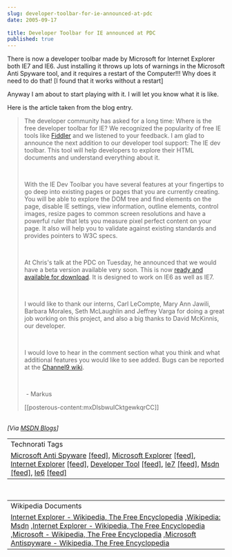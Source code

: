```yaml
---
slug: developer-toolbar-for-ie-announced-at-pdc
date: 2005-09-17
 
title: Developer Toolbar for IE announced at PDC
published: true
---
```

There is now a developer toolbar made by Microsoft for Internet Explorer both IE7 and IE6.  Just installing it throws up lots of warnings in the Microsoft Anti Spyware tool, and it requires a restart of the Computer!!! Why does it need to do that! [I found that it works without a restart]<p />Anyway I am about to start playing with it.  I will let you know what it is like.<p />Here is the article taken from the blog entry.<br /><blockquote>
<p>The developer community has asked for a long time: Where is the free developer toolbar for IE? We recognized the popularity of free IE tools like <a href="http://msdn.microsoft.com/library/default.asp?url=/library/en-us/dnwebgen/html/IE_IntroFiddler.asp">Fiddler</a> and we listened to your feedback. I am glad to announce the next addition to our developer tool support: The IE dev toolbar. This tool will help developers to explore their HTML documents and understand everything about it. </p>
<br /><p>With the IE Dev Toolbar you have several features at your fingertips to go deep into existing pages or pages that you are currently creating. You will be able to explore the DOM tree and find elements on the page, disable IE settings, view information, outline elements, control images, resize pages to common screen resolutions and have a powerful ruler that lets you measure pixel perfect content on your page. It also will help you to validate against existing standards and provides pointers to W3C specs. </p>
<br /><p>At Chris's talk at the PDC on Tuesday, he announced that we would have a beta version available very soon. This is now <a href="http://www.microsoft.com/downloads/details.aspx?FamilyID=e59c3964-672d-4511-bb3e-2d5e1db91038&amp;displaylang=en">ready and available for download</a>. It is designed to work on IE6 as well as IE7. </p>
<br /><p>I would like to thank our interns, Carl LeCompte, Mary Ann Jawili, Barbara Morales, Seth McLaughlin and Jeffrey Varga for doing a great job working on this project, and also a big thanks to David McKinnis, our developer.</p>
<br /><p>I would love to hear in the comment section what you think and what additional features you would like to see added. Bugs can be reported at the <a href="http://channel9.msdn.com/wiki/default.aspx/Channel9.InternetExplorerDevToolbar">Channel9 wiki</a>. </p>
<br /><p> - Markus</p>
[[posterous-content:mxDlsbwuICktgewkqrCC]]
</blockquote><br /><i>[Via <a href="http://blogs.msdn.com/ie/archive/2005/09/16/469686.aspx">MSDN Blogs</a>]</i><p /><table class="TechnoratiHead TagHeader">
<tr><td>Technorati Tags</td></tr>
<tr class="Technorati"><td>
<a href="https://paul.kinlan.me/tags/Microsoft%20Anti%20Spyware" class="Tag" rel="tag">Microsoft Anti Spyware</a> <a href="http://feeds.technorati.com/feed/posts/tag/Microsoft%20Anti%20Spyware" class="Tag">[feed]</a>, <a href="https://paul.kinlan.me/tags/Microsoft%20Explorer" class="Tag" rel="tag">Microsoft Explorer</a> <a href="http://feeds.technorati.com/feed/posts/tag/Microsoft%20Explorer" class="Tag">[feed]</a>, <a href="https://paul.kinlan.me/tags/Internet%20Explorer" class="Tag" rel="tag">Internet Explorer</a> <a href="http://feeds.technorati.com/feed/posts/tag/Internet%20Explorer" class="Tag">[feed]</a>, <a href="https://paul.kinlan.me/tags/Developer%20Tool" class="Tag" rel="tag">Developer Tool</a> <a href="http://feeds.technorati.com/feed/posts/tag/Developer%20Tool" class="Tag">[feed]</a>, <a href="https://paul.kinlan.me/tags/Ie7" class="Tag" rel="tag">Ie7</a> <a href="http://feeds.technorati.com/feed/posts/tag/Ie7" class="Tag">[feed]</a>, <a href="https://paul.kinlan.me/tags/Msdn" class="Tag" rel="tag">Msdn</a> <a href="http://feeds.technorati.com/feed/posts/tag/Msdn" class="Tag">[feed]</a>, <a href="https://paul.kinlan.me/tags/Ie6" class="Tag" rel="tag">Ie6</a> <a href="http://feeds.technorati.com/feed/posts/tag/Ie6" class="Tag">[feed]</a>
</td></tr>
</table><br /><table class="TechnoratiHead TagHeader">
<tr><td>Wikipedia Documents</td></tr>
<tr class="Technorati"><td>
<a href="http://en.wikipedia.org/wiki/Internet_Explorer">Internet Explorer - Wikipedia, The Free Encyclopedia</a> ,<a href="http://en.wikipedia.org/wiki/MSDN">Wikipedia: Msdn</a> ,<a href="http://en.wikipedia.org/wiki/Internet_Explorer">Internet Explorer - Wikipedia, The Free Encyclopedia</a> ,<a href="http://en.wikipedia.org/wiki/Internet_Explorer_for_Mac">Microsoft - Wikipedia, The Free Encyclopedia</a> ,<a href="http://en.wikipedia.org/wiki/Computer_barnacle">Microsoft Antispyware - Wikipedia, The Free Encyclopedia</a>
</td></tr>
</table><div class="blogger-post-footer"><img class="posterous_download_image" src="https://blogger.googleusercontent.com/tracker/8109338-112695333282319183?l=www.kinlan.co.uk%2Findex.html" height="1" alt="" width="1" /></div>

